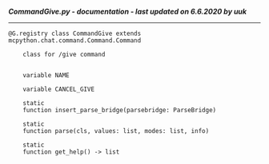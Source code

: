 ***CommandGive.py - documentation - last updated on 6.6.2020 by uuk***
___

    @G.registry class CommandGive extends mcpython.chat.command.Command.Command
        
        class for /give command


        variable NAME

        variable CANCEL_GIVE

        static
        function insert_parse_bridge(parsebridge: ParseBridge)

        static
        function parse(cls, values: list, modes: list, info)

        static
        function get_help() -> list